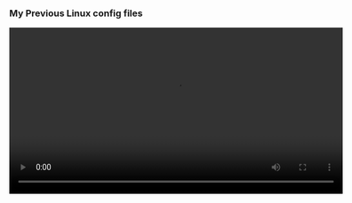 ### <b>My Previous Linux config files</b>
<video width="600" controls>
  <source src="https://raw.githubusercontent.com/arnavam/.config_Linux/main/Kazam_screencast_00009.mp4" type="video/mp4">
  Your browser does not support the video tag.
</video>


